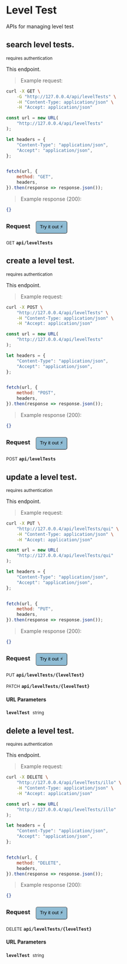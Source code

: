 # Level Test   

APIs for managing level test

## search level tests.

<small class="badge badge-darkred">requires authentication</small>

This endpoint.

> Example request:

```bash
curl -X GET \
    -G "http://127.0.0.4/api/levelTests" \
    -H "Content-Type: application/json" \
    -H "Accept: application/json"
```

```javascript
const url = new URL(
    "http://127.0.0.4/api/levelTests"
);

let headers = {
    "Content-Type": "application/json",
    "Accept": "application/json",
};


fetch(url, {
    method: "GET",
    headers,
}).then(response => response.json());
```


> Example response (200):

```json
{}
```
<div id="execution-results-GETapi-levelTests" hidden>
    <blockquote>Received response<span id="execution-response-status-GETapi-levelTests"></span>:</blockquote>
    <pre class="json"><code id="execution-response-content-GETapi-levelTests"></code></pre>
</div>
<div id="execution-error-GETapi-levelTests" hidden>
    <blockquote>Request failed with error:</blockquote>
    <pre><code id="execution-error-message-GETapi-levelTests"></code></pre>
</div>
<form id="form-GETapi-levelTests" data-method="GET" data-path="api/levelTests" data-authed="1" data-hasfiles="0" data-headers='{"Content-Type":"application\/json","Accept":"application\/json"}' onsubmit="event.preventDefault(); executeTryOut('GETapi-levelTests', this);">
<h3>
    Request&nbsp;&nbsp;&nbsp;
        <button type="button" style="background-color: #8fbcd4; padding: 5px 10px; border-radius: 5px; border-width: thin;" id="btn-tryout-GETapi-levelTests" onclick="tryItOut('GETapi-levelTests');">Try it out ⚡</button>
    <button type="button" style="background-color: #c97a7e; padding: 5px 10px; border-radius: 5px; border-width: thin;" id="btn-canceltryout-GETapi-levelTests" onclick="cancelTryOut('GETapi-levelTests');" hidden>Cancel</button>&nbsp;&nbsp;
    <button type="submit" style="background-color: #6ac174; padding: 5px 10px; border-radius: 5px; border-width: thin;" id="btn-executetryout-GETapi-levelTests" hidden>Send Request 💥</button>
    </h3>
<p>
<small class="badge badge-green">GET</small>
 <b><code>api/levelTests</code></b>
</p>
<p>
<label id="auth-GETapi-levelTests" hidden>Authorization header: <b><code>Bearer </code></b><input type="text" name="Authorization" data-prefix="Bearer " data-endpoint="GETapi-levelTests" data-component="header"></label>
</p>
</form>


## create a level test.

<small class="badge badge-darkred">requires authentication</small>

This endpoint.

> Example request:

```bash
curl -X POST \
    "http://127.0.0.4/api/levelTests" \
    -H "Content-Type: application/json" \
    -H "Accept: application/json"
```

```javascript
const url = new URL(
    "http://127.0.0.4/api/levelTests"
);

let headers = {
    "Content-Type": "application/json",
    "Accept": "application/json",
};


fetch(url, {
    method: "POST",
    headers,
}).then(response => response.json());
```


> Example response (200):

```json
{}
```
<div id="execution-results-POSTapi-levelTests" hidden>
    <blockquote>Received response<span id="execution-response-status-POSTapi-levelTests"></span>:</blockquote>
    <pre class="json"><code id="execution-response-content-POSTapi-levelTests"></code></pre>
</div>
<div id="execution-error-POSTapi-levelTests" hidden>
    <blockquote>Request failed with error:</blockquote>
    <pre><code id="execution-error-message-POSTapi-levelTests"></code></pre>
</div>
<form id="form-POSTapi-levelTests" data-method="POST" data-path="api/levelTests" data-authed="1" data-hasfiles="0" data-headers='{"Content-Type":"application\/json","Accept":"application\/json"}' onsubmit="event.preventDefault(); executeTryOut('POSTapi-levelTests', this);">
<h3>
    Request&nbsp;&nbsp;&nbsp;
        <button type="button" style="background-color: #8fbcd4; padding: 5px 10px; border-radius: 5px; border-width: thin;" id="btn-tryout-POSTapi-levelTests" onclick="tryItOut('POSTapi-levelTests');">Try it out ⚡</button>
    <button type="button" style="background-color: #c97a7e; padding: 5px 10px; border-radius: 5px; border-width: thin;" id="btn-canceltryout-POSTapi-levelTests" onclick="cancelTryOut('POSTapi-levelTests');" hidden>Cancel</button>&nbsp;&nbsp;
    <button type="submit" style="background-color: #6ac174; padding: 5px 10px; border-radius: 5px; border-width: thin;" id="btn-executetryout-POSTapi-levelTests" hidden>Send Request 💥</button>
    </h3>
<p>
<small class="badge badge-black">POST</small>
 <b><code>api/levelTests</code></b>
</p>
<p>
<label id="auth-POSTapi-levelTests" hidden>Authorization header: <b><code>Bearer </code></b><input type="text" name="Authorization" data-prefix="Bearer " data-endpoint="POSTapi-levelTests" data-component="header"></label>
</p>
</form>


## update a level test.

<small class="badge badge-darkred">requires authentication</small>

This endpoint.

> Example request:

```bash
curl -X PUT \
    "http://127.0.0.4/api/levelTests/qui" \
    -H "Content-Type: application/json" \
    -H "Accept: application/json"
```

```javascript
const url = new URL(
    "http://127.0.0.4/api/levelTests/qui"
);

let headers = {
    "Content-Type": "application/json",
    "Accept": "application/json",
};


fetch(url, {
    method: "PUT",
    headers,
}).then(response => response.json());
```


> Example response (200):

```json
{}
```
<div id="execution-results-PUTapi-levelTests--levelTest-" hidden>
    <blockquote>Received response<span id="execution-response-status-PUTapi-levelTests--levelTest-"></span>:</blockquote>
    <pre class="json"><code id="execution-response-content-PUTapi-levelTests--levelTest-"></code></pre>
</div>
<div id="execution-error-PUTapi-levelTests--levelTest-" hidden>
    <blockquote>Request failed with error:</blockquote>
    <pre><code id="execution-error-message-PUTapi-levelTests--levelTest-"></code></pre>
</div>
<form id="form-PUTapi-levelTests--levelTest-" data-method="PUT" data-path="api/levelTests/{levelTest}" data-authed="1" data-hasfiles="0" data-headers='{"Content-Type":"application\/json","Accept":"application\/json"}' onsubmit="event.preventDefault(); executeTryOut('PUTapi-levelTests--levelTest-', this);">
<h3>
    Request&nbsp;&nbsp;&nbsp;
        <button type="button" style="background-color: #8fbcd4; padding: 5px 10px; border-radius: 5px; border-width: thin;" id="btn-tryout-PUTapi-levelTests--levelTest-" onclick="tryItOut('PUTapi-levelTests--levelTest-');">Try it out ⚡</button>
    <button type="button" style="background-color: #c97a7e; padding: 5px 10px; border-radius: 5px; border-width: thin;" id="btn-canceltryout-PUTapi-levelTests--levelTest-" onclick="cancelTryOut('PUTapi-levelTests--levelTest-');" hidden>Cancel</button>&nbsp;&nbsp;
    <button type="submit" style="background-color: #6ac174; padding: 5px 10px; border-radius: 5px; border-width: thin;" id="btn-executetryout-PUTapi-levelTests--levelTest-" hidden>Send Request 💥</button>
    </h3>
<p>
<small class="badge badge-darkblue">PUT</small>
 <b><code>api/levelTests/{levelTest}</code></b>
</p>
<p>
<small class="badge badge-purple">PATCH</small>
 <b><code>api/levelTests/{levelTest}</code></b>
</p>
<p>
<label id="auth-PUTapi-levelTests--levelTest-" hidden>Authorization header: <b><code>Bearer </code></b><input type="text" name="Authorization" data-prefix="Bearer " data-endpoint="PUTapi-levelTests--levelTest-" data-component="header"></label>
</p>
<h4 class="fancy-heading-panel"><b>URL Parameters</b></h4>
<p>
<b><code>levelTest</code></b>&nbsp;&nbsp;<small>string</small>  &nbsp;
<input type="text" name="levelTest" data-endpoint="PUTapi-levelTests--levelTest-" data-component="url" required  hidden>
<br>
</p>
</form>


## delete a level test.

<small class="badge badge-darkred">requires authentication</small>

This endpoint.

> Example request:

```bash
curl -X DELETE \
    "http://127.0.0.4/api/levelTests/illo" \
    -H "Content-Type: application/json" \
    -H "Accept: application/json"
```

```javascript
const url = new URL(
    "http://127.0.0.4/api/levelTests/illo"
);

let headers = {
    "Content-Type": "application/json",
    "Accept": "application/json",
};


fetch(url, {
    method: "DELETE",
    headers,
}).then(response => response.json());
```


> Example response (200):

```json
{}
```
<div id="execution-results-DELETEapi-levelTests--levelTest-" hidden>
    <blockquote>Received response<span id="execution-response-status-DELETEapi-levelTests--levelTest-"></span>:</blockquote>
    <pre class="json"><code id="execution-response-content-DELETEapi-levelTests--levelTest-"></code></pre>
</div>
<div id="execution-error-DELETEapi-levelTests--levelTest-" hidden>
    <blockquote>Request failed with error:</blockquote>
    <pre><code id="execution-error-message-DELETEapi-levelTests--levelTest-"></code></pre>
</div>
<form id="form-DELETEapi-levelTests--levelTest-" data-method="DELETE" data-path="api/levelTests/{levelTest}" data-authed="1" data-hasfiles="0" data-headers='{"Content-Type":"application\/json","Accept":"application\/json"}' onsubmit="event.preventDefault(); executeTryOut('DELETEapi-levelTests--levelTest-', this);">
<h3>
    Request&nbsp;&nbsp;&nbsp;
        <button type="button" style="background-color: #8fbcd4; padding: 5px 10px; border-radius: 5px; border-width: thin;" id="btn-tryout-DELETEapi-levelTests--levelTest-" onclick="tryItOut('DELETEapi-levelTests--levelTest-');">Try it out ⚡</button>
    <button type="button" style="background-color: #c97a7e; padding: 5px 10px; border-radius: 5px; border-width: thin;" id="btn-canceltryout-DELETEapi-levelTests--levelTest-" onclick="cancelTryOut('DELETEapi-levelTests--levelTest-');" hidden>Cancel</button>&nbsp;&nbsp;
    <button type="submit" style="background-color: #6ac174; padding: 5px 10px; border-radius: 5px; border-width: thin;" id="btn-executetryout-DELETEapi-levelTests--levelTest-" hidden>Send Request 💥</button>
    </h3>
<p>
<small class="badge badge-red">DELETE</small>
 <b><code>api/levelTests/{levelTest}</code></b>
</p>
<p>
<label id="auth-DELETEapi-levelTests--levelTest-" hidden>Authorization header: <b><code>Bearer </code></b><input type="text" name="Authorization" data-prefix="Bearer " data-endpoint="DELETEapi-levelTests--levelTest-" data-component="header"></label>
</p>
<h4 class="fancy-heading-panel"><b>URL Parameters</b></h4>
<p>
<b><code>levelTest</code></b>&nbsp;&nbsp;<small>string</small>  &nbsp;
<input type="text" name="levelTest" data-endpoint="DELETEapi-levelTests--levelTest-" data-component="url" required  hidden>
<br>
</p>
</form>



